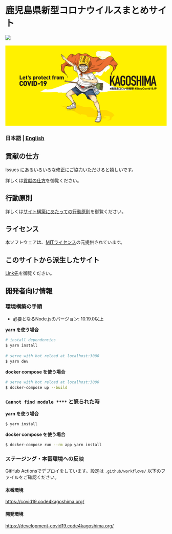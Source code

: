 # 鹿児島県新型コロナウイルスまとめサイト

![](https://github.com/codeforkagoshima/covid19/workflows/production%20deploy/badge.svg)

[![鹿児島県新型コロナウイルスまとめサイト](./static/ogp.png)](https://covid19.code4kagoshima.org/)

### 日本語 | [English](./README_EN.md)

## 貢献の仕方
Issues にあるいろいろな修正にご協力いただけると嬉しいです。

詳しくは[貢献の仕方](./.github/CONTRIBUTING.md)を御覧ください。


## 行動原則
詳しくは[サイト構築にあたっての行動原則](./.github/CODE_OF_CONDUCT.md)を御覧ください。

## ライセンス
本ソフトウェアは、[MITライセンス](./LICENSE.txt)の元提供されています。

## このサイトから派生したサイト

[Link先](./forkedSites.md)を御覧ください。

## 開発者向け情報

### 環境構築の手順

- 必要となるNode.jsのバージョン: 10.19.0以上

**yarn を使う場合**
```bash
# install dependencies
$ yarn install

# serve with hot reload at localhost:3000
$ yarn dev
```

**docker compose を使う場合**
```bash
# serve with hot reload at localhost:3000
$ docker-compose up --build
```

### `Cannot find module ****` と怒られた時

**yarn を使う場合**
```bash
$ yarn install
```

**docker compose を使う場合**
```bash
$ docker-compose run --rm app yarn install
```

### ステージング・本番環境への反映
GitHub Actionsでデプロイをしています。設定は `.github/workflows/` 以下のファイルをご確認ください。

#### 本番環境
https://covid19.code4kagoshima.org/

#### 開発環境
https://development-covid19.code4kagoshima.org/
